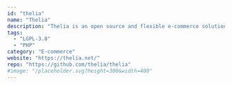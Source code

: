 ```yaml
---
id: "thelia"
name: "Thelia"
description: "Thelia is an open source and flexible e-commerce solution."
tags:
  - "LGPL-3.0"
  - "PHP"
category: "E-commerce"
website: "https://thelia.net/"
repo: "https://github.com/thelia/thelia"
#image: "/placeholder.svg?height=300&width=400"
---
```


